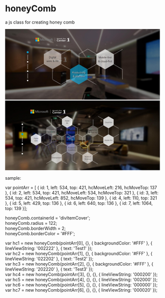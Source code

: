 # honeyComb
a js class for creating honey comb


![image](https://github.com/lancyan/honeyComb/blob/master/QQ%E6%88%AA%E5%9B%BE20170419004715.jpg)
![image](https://github.com/lancyan/honeyComb/blob/master/QQ%E6%88%AA%E5%9B%BE20170419004733.jpg)

sample:
  <script type="text/javascript" src="js/jquery-1.11.1.js"></script>
  <script type="text/javascript" src="js/jquery.transform2d.js"></script>
  <script type="text/javascript" src="js/jquery.easing.1.3.js"></script>
  <script type="text/javascript" src="js/jquery.mousewheel.js"></script>
  <script type="text/javascript" src="js/honeyComb.js"></script>
  <script type="text/javascript" src="js/loaderCover.js"></script>
  <script type="text/javascript" src="js/animation.js"></script>
  <script type="text/javascript" src="js/gestures/hammer.js"></script>
  <script type="text/javascript" src="js/deploy/parallax.js"></script>
  
var pointArr = [
{ id: 1, left: 534, top: 421, hcMoveLeft: 216, hcMoveTop: 137 },
{ id: 2, left: 534, top: 421, hcMoveLeft: 534, hcMoveTop: 321 },
{ id: 3, left: 534, top: 421, hcMoveLeft: 852, hcMoveTop: 139 },
{ id: 4, left: 110, top: 321 },
{ id: 5, left: 429, top: 136 },
{ id: 6, left: 640, top: 136 },
{ id: 7, left: 1064, top: 139 }];

honeyComb.containerId = 'divItemCover';   
honeyComb.radius = 122;   
honeyComb.borderWidth = 2;   
honeyComb.borderColor = '#FFF';   

var hc1 = new honeyComb(pointArr[0], {}, { backgroundColor: '#FFF' }, { lineViewString: '002222' }, { text: 'Test1' });   
var hc2 = new honeyComb(pointArr[1], {}, { backgroundColor: '#FFF' }, { lineViewString: '022202' }, { text: 'Test2' });   
var hc3 = new honeyComb(pointArr[2], {}, { backgroundColor: '#FFF' }, { lineViewString: '202220' }, { text: 'Test3' });   
var hc4 = new honeyComb(pointArr[3], {}, {}, { lineViewString: '000200' });    
var hc5 = new honeyComb(pointArr[4], {}, {}, { lineViewString: '002000' });   
var hc6 = new honeyComb(pointArr[5], {}, {}, { lineViewString: '000000' });   
var hc7 = new honeyComb(pointArr[6], {}, {}, { lineViewString: '000020' });   
